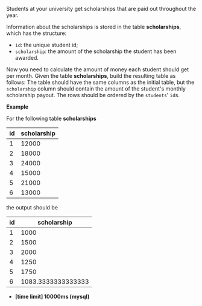 Students at your university get scholarships that are paid out throughout the year.

Information about the scholarships is stored in the table **scholarships**, which has the structure:

* `id`: the unique student id;
* `scholarship`: the amount of the scholarship the student has been awarded.
          
Now you need to calculate the amount of money each student should get per month. Given the table **scholarships**, build the resulting table as follows: The table should have the same columns as the initial table, but the `scholarship` column should contain the amount of the student's monthly scholarship payout. The rows should be ordered by the `students`' `id`s.

**Example**

For the following table **scholarships**

|**id**	|**scholarship**|
|---|---|
|1	|12000|
|2	|18000|
|3	|24000|
|4	|15000|
|5	|21000|
|6	|13000|

the output should be

|**id**	|**scholarship**|
|---|---|
|1	|1000|
|2	|1500|
|3	|2000|
|4	|1250|
|5	|1750|
|6	|1083.3333333333333|

+ __[time limit] 10000ms (mysql)__
